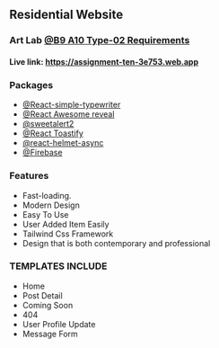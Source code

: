 ## Residential Website
### Art Lab [@B9 A10 Type-02 Requirements](file:///C:/Node/B9--Assaignment-10-main/B9%20A10%20Type-02%20Requirements.pdf)

#### Live link: https://assignment-ten-3e753.web.app

### Packages
- [@React-simple-typewriter](https://www.npmjs.com/package/react-simple-typewriter)
- [@React Awesome reveal](https://www.npmjs.com/package/react-awesome-reveal)
- [@sweetalert2](https://sweetalert2.github.io/)
- [@React Toastify](https://www.npmjs.com/package/react-toastify)
- [@react-helmet-async](https://www.npmjs.com/package/react-helmet-async)
- [@Firebase](https://firebase.google.com)


### Features
- Fast-loading.
- Modern Design
- Easy To Use
- User Added Item Easily
- Tailwind Css Framework
- Design that is both contemporary and professional

### TEMPLATES INCLUDE
- Home
- Post Detail
- Coming Soon
- 404 
- User Profile Update
- Message Form